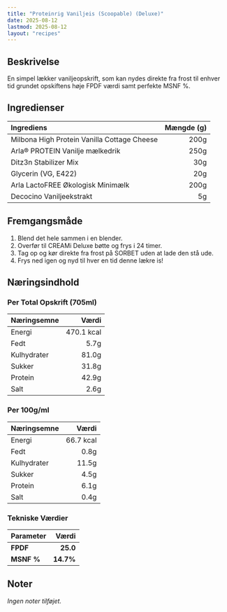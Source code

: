 ```yaml
---
title: "Proteinrig Vaniljeis (Scoopable) (Deluxe)"
date: 2025-08-12
lastmod: 2025-08-12
layout: "recipes"
---
```


## Beskrivelse
En simpel lækker vaniljeopskrift, som kan nydes direkte fra frost til enhver tid grundet opskiftens høje FPDF værdi samt perfekte MSNF %.

## Ingredienser
| Ingrediens | Mængde (g) |
|:---|---:|
| Milbona High Protein Vanilla Cottage Cheese | 200g |
| Arla® PROTEIN Vanilje mælkedrik | 250g |
| Ditz3n Stabilizer Mix | 30g |
| Glycerin (VG, E422) | 20g |
| Arla LactoFREE Økologisk Minimælk | 200g |
| Decocino Vaniljeekstrakt | 5g |

## Fremgangsmåde
1. Blend det hele sammen i en blender.
2. Overfør til CREAMi Deluxe bøtte og frys i 24 timer.
3. Tag op og kør direkte fra frost på SORBET uden at lade den stå ude.
4. Frys ned igen og nyd til hver en tid denne lækre is!

## Næringsindhold
### Per Total Opskrift (705ml)
| Næringsemne | Værdi |
|:---|---:|
| Energi | 470.1 kcal |
| Fedt | 5.7g |
| Kulhydrater | 81.0g |
| Sukker | 31.8g |
| Protein | 42.9g |
| Salt | 2.6g |

### Per 100g/ml
| Næringsemne | Værdi |
|:---|---:|
| Energi | 66.7 kcal |
| Fedt | 0.8g |
| Kulhydrater | 11.5g |
| Sukker | 4.5g |
| Protein | 6.1g |
| Salt | 0.4g |

### Tekniske Værdier
| Parameter | Værdi |
|:---|---:|
| **FPDF** | **25.0** |
| **MSNF %** | **14.7%** |

## Noter
*Ingen noter tilføjet.*
